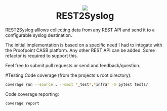 <h1 align="center">
  <img src="https://repository-images.githubusercontent.com/184577526/72267a80-6eae-11e9-9cf3-5225a4d14677"/><br>
  REST2Syslog
</h1>

REST2Syslog alllows collecting data from any REST API and send it to a configurable syslog destination.

The initial implementation is based on a specific need I had to integate with the Proofpoint CASB platform. Any other REST API can be added. Some refactor is required to support this.

Feel free to submit pull requests or send and feedback/question.

#Testing
Code coverage (from the projects's root directory):
```bash
coverage run --source . --omit *_test*,*infra* -m pytest tests/
```
Code coverage reporting:
```bash
coverage report
```
